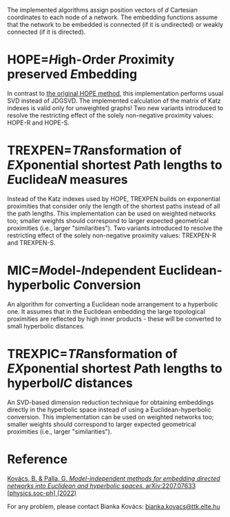The implemented algorithms assign position vectors of *d* Cartesian coordinates to each node of a network. The embedding functions assume that the network to be embedded is connected (if it is undirected) or weakly connected (if it is directed).

# HOPE=*H*igh-*O*rder *P*roximity preserved *E*mbedding
In contrast to [the original HOPE method](https://dl.acm.org/doi/10.1145/2939672.2939751), this implementation performs usual SVD instead of JDGSVD. The implemented calculation of the matrix of Katz indexes is valid only for unweighted graphs! Two new variants introduced to resolve the restricting effect of the solely non-negative proximity values: HOPE-R and HOPE-S.

# TREXPEN=*TR*ansformation of *EX*ponential shortest *P*ath lengths to *E*uclidea*N* measures
Instead of the Katz indexes used by HOPE, TREXPEN builds on exponential proximities that consider only the length of the shortest paths instead of all the path lengths. This implementation can be used on weighted networks too; smaller weights should correspond to larger expected geometrical proximities (i.e., larger "similarities"). Two variants introduced to resolve the restricting effect of the solely non-negative proximity values: TREXPEN-R and TREXPEN-S.

# MIC=*M*odel-*I*ndependent Euclidean-hyperbolic *C*onversion
An algorithm for converting a Euclidean node arrangement to a hyperbolic one. It assumes that in the Euclidean embedding the large topological proximities are reflected by high inner products - these will be converted to small hyperbolic distances.

# TREXPIC=*TR*ansformation of *EX*ponential shortest *P*ath lengths to hyperbol*IC* distances
An SVD-based dimension reduction technique for obtaining embeddings directly in the hyperbolic space instead of using a Euclidean-hyperbolic conversion. This implementation can be used on weighted networks too; smaller weights should correspond to larger expected geometrical proximities (i.e., larger "similarities").


# Reference
[Kovács, B. & Palla, G. *Model-independent methods for embedding directed networks into Euclidean and hyperbolic spaces*. arXiv:2207.07633 [physics.soc-ph] (2022)]( 	
https://doi.org/10.48550/arXiv.2207.07633)

For any problem, please contact Bianka Kovács: <bianka.kovacs@ttk.elte.hu>

